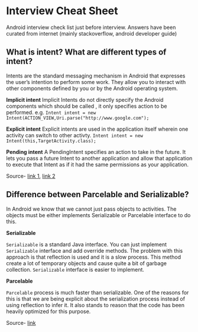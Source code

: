 # Interview Cheat Sheet
Android interview check list just before interview. Answers have been curated from internet (mainly stackoverflow, android developer guide)

## What is intent? What are different types of intent?

Intents are the standard messaging mechanism in Android that expresses the user’s intention to perform some work. They allow you to interact with other components defined by you or by the Android operating system.

**Implicit intent**
Implicit Intents do not directly specify the Android components which should be called , it only specifies action to be performed.
e.g. `Intent intent = new Intent(ACTION_VIEW,Uri.parse("http://www.google.com");`

**Explicit intent**
Explicit intents are used in the application itself wherein one activity can switch to other activty.
`Intent intent = new Intent(this,TargetActivity.class);`

**Pending intent**
A PendingIntent specifies an action to take in the future. It lets you pass a future Intent to another application and allow that application to execute that Intent as if it had the same permissions as your application.

Source- [link 1](https://stackoverflow.com/a/13329731/1092989), [link 2](https://stackoverflow.com/a/15873786/1092989)

## Difference between Parcelable and Serializable?

In Android we know that we cannot just pass objects to activities. The objects must be either implements Serializable or Parcelable interface to do this.

**Serializable**

`Serializable` is a standard Java interface. You can just implement `Serializable` interface and add override methods. The problem with this approach is that reflection is used and it is a slow process. This method create a lot of temporary objects and cause quite a bit of garbage collection. `Serializable` interface is easier to implement.

**Parcelable**

`Parcelable` process is much faster than serializable. One of the reasons for this is that we are being explicit about the serialization process instead of using reflection to infer it. It also stands to reason that the code has been heavily optimized for this purpose.

Source- [link](https://stackoverflow.com/a/23647471/1092989)
